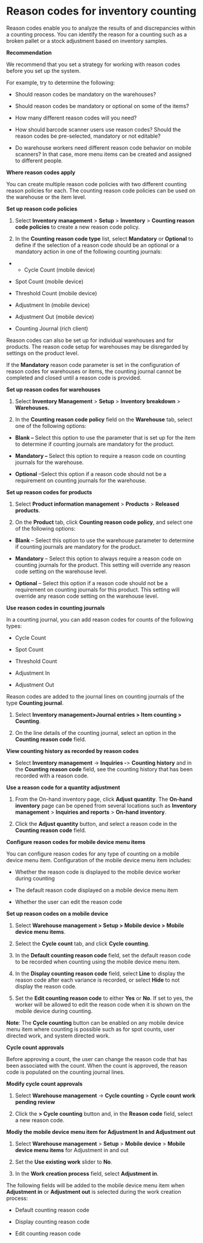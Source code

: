 Reason codes for inventory counting 
====================================

Reason codes enable you to analyze the results of and discrepancies within a
counting process. You can identify the reason for a counting such as a broken
pallet or a stock adjustment based on inventory samples.

**Recommendation**

We recommend that you set a strategy for working with reason codes before you
set up the system.

For example, try to determine the following:

-   Should reason codes be mandatory on the warehouses?

-   Should reason codes be mandatory or optional on some of the items?

-   How many different reason codes will you need?

-   How should barcode scanner users use reason codes? Should the reason codes
    be pre-selected, mandatory or not editable?

-   Do warehouse workers need different reason code behavior on mobile scanners?
    In that case, more menu items can be created and assigned to different
    people.

**Where reason codes apply**

You can create multiple reason code policies with two different counting reason
policies for each. The counting reason code policies can be used on the
warehouse or the item level.

**Set up reason code policies**

1.  Select **Inventory management** \> **Setup** \> **Inventory** \> **Counting
    reason code policies** to create a new reason code policy.

2.  In the **Counting reason code type** list, select **Mandatory** or
    **Optional** to define if the selection of a reason code should be an
    optional or a mandatory action in one of the following counting journals:

- -  Cycle Count (mobile device)

-   Spot Count (mobile device)

-   Threshold Count (mobile device)

-   Adjustment In (mobile device)

-   Adjustment Out (mobile device)

-   Counting Journal (rich client)

Reason codes can also be set up for individual warehouses and for products. The
reason code setup for warehouses may be disregarded by settings on the product
level.

If the **Mandatory** reason code parameter is set in the configuration of reason
codes for warehouses or items, the counting journal cannot be completed and
closed until a reason code is provided.

**Set up reason codes for warehouses**

1.  Select **Inventory Management** \> **Setup** \> **Inventory breakdown** \>
    **Warehouses.**

2.  In the **Counting reason code policy** field on the **Warehouse** tab,
    select one of the following options:

-   **Blank –** Select this option to use the parameter that is set up for the
    item to determine if counting journals are mandatory for the product.

-   **Mandatory –** Select this option to require a reason code on counting
    journals for the warehouse.

-   **Optional** –Select this option if a reason code should not be a
    requirement on counting journals for the warehouse.

**Set up reason codes for products**

1.  Select **Product information management** \> **Products** \> **Released
    products**.

2.  On the **Product** tab, click **Counting reason code policy**, and select
    one of the following options:

-   **Blank** – Select this option to use the warehouse parameter to determine
    if counting journals are mandatory for the product.

-   **Mandatory** – Select this option to always require a reason code on
    counting journals for the product. This setting will override any reason
    code setting on the warehouse level.

-   **Optional** – Select this option if a reason code should not be a
    requirement on counting journals for this product. This setting will
    override any reason code setting on the warehouse level.

**Use reason codes in counting journals**

In a counting journal, you can add reason codes for counts of the following
types:

-   Cycle Count

-   Spot Count

-   Threshold Count

-   Adjustment In

-   Adjustment Out

Reason codes are added to the journal lines on counting journals of the type
**Counting journal**.

1.  Select **Inventory management\>Journal entries \> Item counting \>
    Counting**.

2.  On the line details of the counting journal, select an option in the
    **Counting reason code** field.

**View counting history as recorded by reason codes**

-   Select **Inventory management** -\> **Inquiries -**\> **Counting history**
    and in the **Counting reason code** field, see the counting history that has
    been recorded with a reason code.

**Use a reason code for a quantity adjustment**

1.  From the On-hand inventory page, click **Adjust quantity**. The **On-hand
    inventory** page can be opened from several locations such as **Inventory
    management** \> **Inquiries and reports** \> **On-hand inventory**.

2.  Click the **Adjust quantity** button, and select a reason code in the
    **Counting reason code** field.

**Configure reason codes for mobile device menu items**

You can configure reason codes for any type of counting on a mobile device menu
item. Configuration of the mobile device menu item includes:

-   Whether the reason code is displayed to the mobile device worker during
    counting

-   The default reason code displayed on a mobile device menu item

-   Whether the user can edit the reason code

**Set up reason codes on a mobile device**

1.  Select **Warehouse management \> Setup \> Mobile device \> Mobile device
    menu items**.

2.  Select the **Cycle count** tab, and click **Cycle counting**.

3.  In the **Default counting reason code** field, set the default reason code
    to be recorded when counting using the mobile device menu item.

4.  In the **Display counting reason code** field, select **Line** to display
    the reason code after each variance is recorded, or select **Hide** to not
    display the reason code.

5.  Set the **Edit counting reason code** to either **Yes** or **No**. If set to
    yes, the worker will be allowed to edit the reason code when it is shown on
    the mobile device during counting.

**Note**: The **Cycle counting** button can be enabled on any mobile device menu
item where counting is possible such as for spot counts, user directed work, and
system directed work.

**Cycle count approvals**

Before approving a count, the user can change the reason code that has been
associated with the count. When the count is approved, the reason code is
populated on the counting journal lines.

**Modify cycle count approvals**

1.  Select **Warehouse management** -\> **Cycle counting** \> **Cycle count work
    pending review**

2.  Click the **\> Cycle counting** button and, in the **Reason code** field,
    select a new reason code.

**Modiy the mobile device menu item for Adjustment In and Adjustment out**

1.  Select **Warehouse management** \> **Setup** \> **Mobile device** \>
    **Mobile device menu items** for Adjustment in and out

2.  Set the **Use existing work** slider to **No**.

3.  In the **Work creation process** field, select **Adjustment in**.

The following fields will be added to the mobile device menu item when
**Adjustment in** or **Adjustment out** is selected during the work creation
process:

-   Default counting reason code

-   Display counting reason code

-   Edit counting reason code
